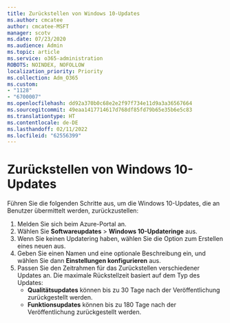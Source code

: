 ```yaml
---
title: Zurückstellen von Windows 10-Updates
ms.author: cmcatee
author: cmcatee-MSFT
manager: scotv
ms.date: 07/23/2020
ms.audience: Admin
ms.topic: article
ms.service: o365-administration
ROBOTS: NOINDEX, NOFOLLOW
localization_priority: Priority
ms.collection: Adm_O365
ms.custom:
- "1128"
- "6700007"
ms.openlocfilehash: dd92a370b0c68e2e2f97f734e11d9a3a36567664
ms.sourcegitcommit: 49eaa1417714617d768df85fd79b65e35b6e5c83
ms.translationtype: HT
ms.contentlocale: de-DE
ms.lasthandoff: 02/11/2022
ms.locfileid: "62556399"
---
```

# <a name="defer-windows-10-updates"></a>Zurückstellen von Windows 10-Updates

Führen Sie die folgenden Schritte aus, um die Windows 10-Updates, die an Benutzer übermittelt werden, zurückzustellen:

1. Melden Sie sich beim Azure-Portal an.
2. Wählen Sie **Softwareupdates**  >  **Windows 10-Updateringe** aus.
3. Wenn Sie keinen Updatering haben, wählen Sie die Option zum Erstellen eines neuen aus.
4. Geben Sie einen Namen und eine optionale Beschreibung ein, und wählen Sie dann **Einstellungen konfigurieren** aus.
5. Passen Sie den Zeitrahmen für das Zurückstellen verschiedener Updates an. Die maximale Rückstellzeit basiert auf dem Typ des Updates:
    - **Qualitätsupdates** können bis zu 30 Tage nach der Veröffentlichung zurückgestellt werden.
    - **Funktionsupdates** können bis zu 180 Tage nach der Veröffentlichung zurückgestellt werden.
